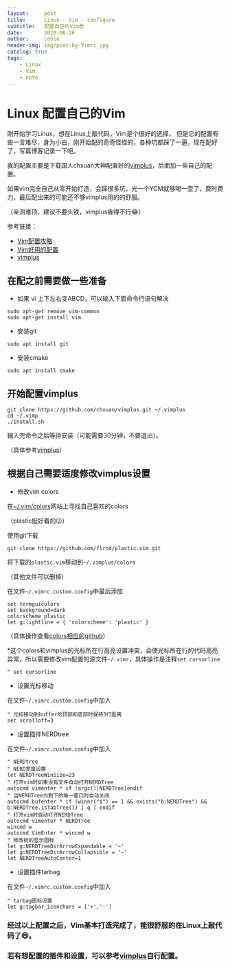 ```yaml
---
layout:     post                    
title:      Linux - Vim - configure           
subtitle:   配置自己的Vim😎 
date:       2020-06-26              
author:     Lebin                     
header-img: img/post-bg-Vimrc.jpg
catalog: true                       
tags:                               
    - Linux
    - Vim
    - note
---
```


# Linux 配置自己的Vim

刚开始学习Linux，想在Linux上敲代码，Vim是个很好的选择， 但是它的配置有些一言难尽，身为小白，刚开始配的奇奇怪怪的，各种坑都踩了一遍，现在配好了，写篇博客记录一下吧。

我的配置主要是下载国人chxuan大神配置好的[vimplus](https://github.com/chxuan/vimplus)，后面加一些自己的配置。

如果vim完全自己从零开始打造，会踩很多坑，光一个YCM就够喝一壶了，费时费力，最后配出来的可能还不够vimplus用的的舒服。

（亲测难顶，建议不要头铁，vimplus香得不行😂）

参考链接：
- [Vim配置攻略](https://blog.csdn.net/liuchenxia8/article/details/79652847?utm_medium=distribute.pc_relevant.none-task-blog-BlogCommendFromMachineLearnPai2-15.nonecase)
- [Vim好用的配置](https://blog.csdn.net/qq_42698422/article/details/100148176)
- [vimplus](https://github.com/chxuan/vimplus)

## 在配之前需要做一些准备
- 如果 vi 上下左右变ABCD，可以输入下面命令行语句解决

```
sudo apt-get remove vim-common
sudo apt-get install vim
```

- 安装git

```
sudo apt install git
```

- 安装cmake

```
sudo apt install cmake
```

## 开始配置vimplus
```
git clone https://github.com/chxuan/vimplus.git ~/.vimplus
cd ~/.vimp
./install.sh
```
输入完命令之后等待安装（可能需要30分钟，不要退出）。

（具体参考[vimplus](https://github.com/chxuan/vimplus)）

## 根据自己需要适度修改vimplus设置
- 修改vim colors

在[~/.vim/colors](https://vimcolors.com/?)网站上寻找自己喜欢的colors

（plastic挺好看的😉）

使用git下载

```
git clone https://github.com/flrnd/plastic.vim.git
```

将下载的`plastic.vim`移动到`~/.vimplus/colors`

（其他文件可以删掉）

在文件`~/.vimrc.custom.config`中最后添加
```
set termguicolors
set background=dark
colorscheme plastic
let g:lightline = { 'colorscheme': 'plastic' }
```

（具体操作查看[colors相应的github](https://github.com/flrnd/plastic.vim)）

*这个colors和vimplus的光标所在行高亮设置冲突，会使光标所在行的代码高亮异常，所以需要修改vim配置的源文件`~/.vimr`，具体操作是注释`set cursorline`
```
" set cursorline 
```

- 设置光标移动

在文件`~/.vimrc.custom.config`中加入
```
" 光标移动到buffer的顶部和底部时保持3行距离
set scrolloff=3
```

- 设置插件NERDtree

在文件`~/.vimrc.custom.config`中加入
```
" NERDtree         
" NERD宽度设置 
let NERDTreeWinSize=23
" 打开vim时如果没有文件自动打开NERDTree
autocmd vimenter * if !argc()|NERDTree|endif
" 当NERDTree为剩下的唯一窗口时自动关闭
autocmd bufenter * if (winnr("$") == 1 && exists("b:NERDTree") && b:NERDTree.isTabTree()) | q | endif
" 打开vim时自动打开NERDTree
autocmd vimenter * NERDTree
wincmd w
autocmd VimEnter * wincmd w
" 修改树的显示图标
let g:NERDTreeDirArrowExpandable = '~'
let g:NERDTreeDirArrowCollapsible = '~'
let NERDTreeAutoCenter=1
```

- 设置插件tarbag

在文件`~/.vimrc.custom.config`中加入
```
" tarbag图标设置
let g:tagbar_iconchars = ['+','-']
```

### 经过以上配置之后，Vim基本打造完成了，能很舒服的在Linux上敲代码了😄。

### 若有想配置的插件和设置，可以参考[vimplus](https://github.com/chxuan/vimplus)自行配置。